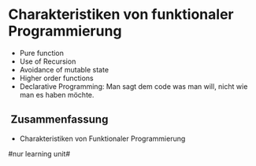 # Charakteristiken von funktionaler Programmierung

- Pure function
- Use of Recursion
- Avoidance of mutable state
- Higher order functions
- Declarative Programming: Man sagt dem code was man will, nicht wie man es haben möchte.

##  Zusammenfassung
- Charakteristiken von Funktionaler Programmierung

#nur learning unit#